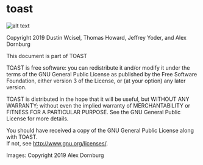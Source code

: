 # toast
![alt text](https://carolinafishes.github.io/images/TOAST_Manual_cover.png)

Copyright 2019 Dustin Wcisel, Thomas Howard, Jeffrey Yoder, and Alex Dornburg

This document is part of TOAST

TOAST is free software: you can redistribute it and/or modify it under the terms of the GNU General Public License as published by the Free Software Foundation, either version 3 of the License, or (at your option) any later version.

TOAST is distributed in the hope that it will be useful, but WITHOUT ANY WARRANTY; without even the implied warranty of MERCHANTABILITY or FITNESS FOR A PARTICULAR 
PURPOSE.  See the GNU General Public License for more details.

You should have received a copy of the GNU General Public License along with TOAST.  
If not, see <http://www.gnu.org/licenses/>.

Images: Copyright 2019 Alex Dornburg



